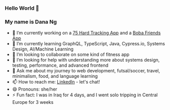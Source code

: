 ### Hello World 👋

### My name is Dana Ng

- 🔭 I’m currently working on a [75 Hard Tracking App](https://gallant-hawking-256e81.netlify.app/) and a [Boba Friends App](https://infallible-minsky-364aa6.netlify.app/)
- 🌱 I’m currently learning GraphQL, TypeScript, Java, Cypress.io, Systems Design, AI/Machine Learning 
- 👯 I’m looking to collaborate on some kind of fitness app
- 🤔 I’m looking for help with understanding more about systems design, testing, performance, and advanced frontend
- 💬 Ask me about my journey to web development, futsal/soccer, travel, minimalism, food, and language learning
- 📫 How to reach me: [LinkedIn](https://www.linkedin.com/in/danafng/) - let's chat!
- 😄 Pronouns: she/her
- ⚡ Fun fact: I was in Iraq for 4 days, and I went solo tripping in Central Europe for 3 weeks
